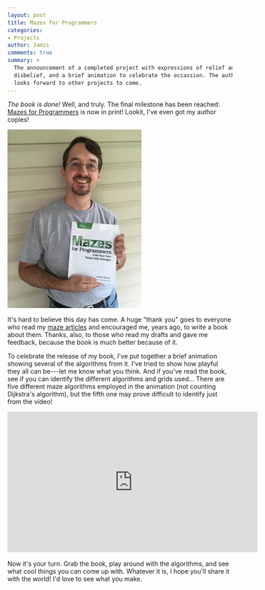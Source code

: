 ```yaml
---
layout: post
title: Mazes for Programmers
categories:
- Projects
author: Jamis
comments: true
summary: >
  The announcement of a completed project with expressions of relief and
  disbelief, and a brief animation to celebrate the occassion. The author
  looks forward to other projects to come.
---
```


_The book is done!_ Well, and truly. The final milestone has been reached: [Mazes for Programmers](https://pragprog.com/book/jbmaze/mazes-for-programmers) is now in print! Lookit, I've even got my author copies!

<a href="/images/20150708-jamis-book-big.jpg"><img src="/images/20150708-jamis-book.jpg" width="300" height="400" class="center" /></a>

It's hard to believe this day has come. A huge "thank you" goes to everyone who read my [maze articles](http://weblog.jamisbuck.org/2011/2/7/maze-generation-algorithm-recap) and encouraged me, years ago, to write a book about them. Thanks, also, to those who read my drafts and gave me feedback, because the book is much better because of it.

To celebrate the release of my book, I've put together a brief animation showing several of the algorithms from it. I've tried to show how playful they all can be---let me know what you think. And if you've read the book, see if you can identify the different algorithms and grids used... There are five different maze algorithms employed in the animation (not counting Dijkstra's algorithm), but the fifth one may prove difficult to identify just from the video!

<iframe width="560" height="315" src="https://www.youtube.com/embed/EN0S7OQo2vI" frameborder="0" allowfullscreen></iframe>

Now it's your turn. Grab the book, play around with the algorithms, and see what cool things you can come up with. Whatever it is, I hope you'll share it with the world! I'd love to see what you make.
